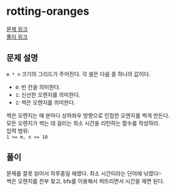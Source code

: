 # rotting-oranges
[문제 링크](https://leetcode.com/problems/rotting-oranges/ )  
[풀이 링크](reverse-linked-list.py )  

## 문제 설명
`m * n` 크기의 그리드가 주어진다. 각 셀은 다음 중 하나의 값이다.  
* `0`: 빈 칸을 의미한다.  
* `1`: 신선한 오렌지를 의미한다.  
* `2`: 썩은 오렌지를 의미한다.  

썩은 오렌지는 매 분마다 상하좌우 방향으로 인접한 오렌지를 썩게 만든다.  
모든 오렌지가 썩는 데 걸리는 최소 시간을 리턴하는 함수를 작성하라.  
입력 범위:  
`1 <= m, n <= 10`  

## 풀이  
문제를 잘못 읽어서 하루종일 헤맸다. 최소 시간이라는 단어에 낚였다💦  
썩은 오렌지를 전부 찾고, bfs를 이용해서 퍼뜨리면서 시간을 재면 된다.  
